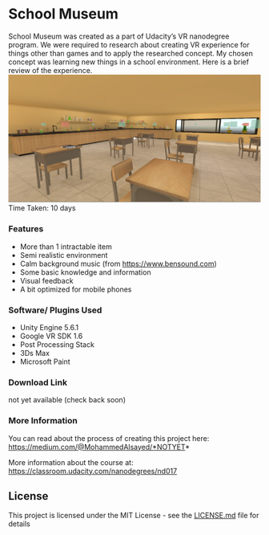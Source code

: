 # School Museum
School Museum was created as a part of Udacity’s VR nanodegree program. We were required to research about creating VR experience for things other than games and to apply the researched concept. My chosen concept was learning new things in a school environment. Here is a brief review of the experience.
![Gameplay Screenshot](/Screenshots/7.png)
Time Taken: 10 days


### Features
* More than 1 intractable item
* Semi realistic environment
* Calm background music (from https://www.bensound.com)
* Some basic knowledge and information
* Visual feedback
* A bit optimized for mobile phones

### Software/ Plugins Used
* Unity Engine 5.6.1
* Google VR SDK 1.6
* Post Processing Stack
* 3Ds Max
* Microsoft Paint


### Download Link
not yet available (check back soon)

### More Information
You can read about the process of creating this project here: https://medium.com/@MohammedAlsayed/*NOTYET*

More information about the course at: https://classroom.udacity.com/nanodegrees/nd017

## License
This project is licensed under the MIT License - see the [LICENSE.md](LICENSE.md) file for details
